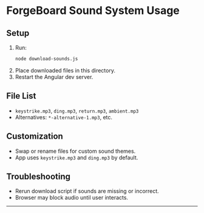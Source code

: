 # ForgeBoard Sound System Usage

## Setup

1. Run:
   ```bash
   node download-sounds.js
   ```
2. Place downloaded files in this directory.
3. Restart the Angular dev server.

## File List

- `keystrike.mp3`, `ding.mp3`, `return.mp3`, `ambient.mp3`
- Alternatives: `*-alternative-1.mp3`, etc.

## Customization

- Swap or rename files for custom sound themes.
- App uses `keystrike.mp3` and `ding.mp3` by default.

## Troubleshooting

- Rerun download script if sounds are missing or incorrect.
- Browser may block audio until user interacts.

---
````
